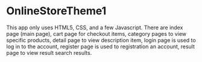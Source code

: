 # OnlineStoreTheme1

This app only uses HTML5, CSS, and a few Javascript.
There are index page (main page), 
cart page for checkout items, 
category pages to view specific products,
detail page to view description item,
login page is used to log in to the account,
register page is used to registration an account,
result page to view result search results.
